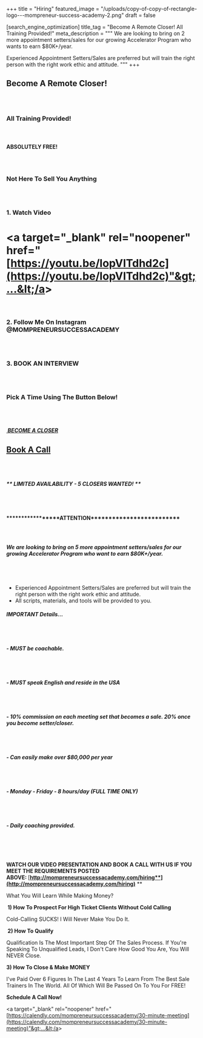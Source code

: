 +++
title = "Hiring"
featured_image = "/uploads/copy-of-copy-of-rectangle-logo---mompreneur-success-academy-2.png"
draft = false

[search_engine_optimization]
title_tag = "Become A Remote Closer! All Training Provided!"
meta_description = """
We are looking to bring on 2 more appointment setters/sales for our growing Accelerator Program who wants to earn $80K+/year.

Experienced Appointment Setters/Sales are preferred but will train the right person with the right work ethic and attitude. """
+++

## **Become A Remote Closer\!**

###### &nbsp;

### **All Training Provided\!**

#### &nbsp;

#### **ABSOLUTELY FREE\!**

### &nbsp;

### Not Here To Sell You Anything

###### &nbsp;

### **1\. Watch Video**

# **&lt;a target="\_blank" rel="noopener" href="[https://youtu.be/lopVITdhd2c](https://youtu.be/lopVITdhd2c)"&gt;...&lt;/a&gt;**

#### &nbsp;

### **2\. Follow Me On Instagram @MOMPRENEURSUCCESSACADEMY**

###### &nbsp;

### **3\. BOOK AN INTERVIEW**

###### &nbsp;

### **Pick A Time Using The Button Below\!**

###### &nbsp;

##### [&nbsp;BECOME A CLOSER](https://calendly.com/mompreneursuccessacademy/30-minute-meeting)

## [Book A Call](https://calendly.com/mompreneursuccessacademy/30-minute-meeting)

###### &nbsp;

##### **\*\* LIMITED AVAILABILITY** - 5 CLOSERS WANTED\! **\*\***

###### &nbsp;

#### **\*\*\*\*\*\*\*\*\*\*\*\*\*\*\*\*\*ATTENTION\*\*\*\*\*\*\*\*\*\*\*\*\*\*\*\*\*\*\*\*\*\*\*\*\***

##### &nbsp;

##### **We are looking to bring on 5 more appointment setters/sales for our growing Accelerator Program who want to earn $80K+/year.**

###### &nbsp;

* Experienced Appointment Setters/Sales are preferred but will train the right person with the right work ethic and attitude.&nbsp;
* All scripts, materials, and tools will be provided to you.

##### **IMPORTANT Details...**

###### &nbsp;

##### **\- MUST be coachable.**

###### &nbsp;

##### **\- MUST speak English and reside in the USA**

###### &nbsp;

##### **\- 10% commission on each meeting set that becomes a sale. 20% once you become setter/closer.**

###### &nbsp;

##### **\- Can easily make over $80,000 per year**

###### &nbsp;

##### **\- Monday - Friday - 8 hours/day (FULL TIME ONLY)&nbsp;**

###### &nbsp;

##### **\- Daily coaching provided.**

&nbsp;

&nbsp;

**WATCH OUR VIDEO PRESENTATION AND BOOK A CALL WITH US IF YOU MEET THE REQUIREMENTS POSTED ABOVE:&nbsp;**[**http://mompreneursuccessacademy.com/hiring**](http://mompreneursuccessacademy.com/hiring)**&nbsp;**

What You Will Learn While Making Money?

**&nbsp;1) How To Prospect For High Ticket Clients Without Cold Calling**

Cold-Calling SUCKS\! I Will Never Make You Do It.&nbsp;

**&nbsp;2) How To Qualify&nbsp;**

Qualification Is The Most Important Step Of The Sales Process. If You're Speaking To Unqualified Leads, I Don't Care How Good You Are, You Will NEVER Close.

**3) How To Close & Make MONEY&nbsp;**

I've Paid Over 6 Figures In The Last 4 Years To Learn From The Best Sale Trainers In The World. All Of Which Will Be Passed On To You For FREE\!&nbsp;

**Schedule A Call Now\!**

&lt;a target="\_blank" rel="noopener" href="[https://calendly.com/mompreneursuccessacademy/30-minute-meeting](https://calendly.com/mompreneursuccessacademy/30-minute-meeting)"&gt;...&lt;/a&gt;
